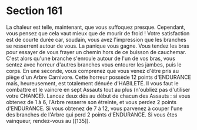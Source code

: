 # Section 161

La chaleur est telle, maintenant, que vous suffoquez presque. Cependant, vous pensez que cela vaut mieux que de mourir de froid ! Votre satisfaction est de courte durée car, soudain, vous avez l'impression que les branches se resserrent autour de vous. La panique vous gagne. Vous tendez les bras pour essayer de vous frayer un chemin hors de ce buisson de cauchemar. C'est alors qu'une branche s'enroule autour de l'un de vos bras, vous sentez avec horreur d'autres branches vous entourer les jambes, puis le corps. En une seconde, vous comprenez que vous venez d'être pris au piège d'un Arbre Carnivore. Cette horreur possède 12 points d'ENDURANCE mais, heureusement, est totalement dénuée d'HABILETÉ. Il vous faut le combattre et le vaincre en sept Assauts tout au plus (n'oubliez pas d'utiliser votre CHANCE). Lancez deux dés au début de chacun des Assauts : si vous obtenez de 1 à 6, l'Arbre resserre son étreinte, et vous perdez 2 points d'ENDURANCE. Si vous obtenez de 7 à 12, vous parvenez à couper l'une des branches de l'Arbre qui perd 2 points d'ENDURANCE. Si vous êtes vainqueur, rendez-vous au [[135]].